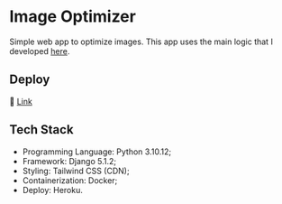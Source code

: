 # Image Optimizer
Simple web app to optimize images. This app uses the main logic that I developed [here](https://github.com/mayraamaral/image-optimizer).
## Deploy
🔗 [Link](https://image-optimizer-f885de1c8e9a.herokuapp.com/)
## Tech Stack
- Programming Language: Python 3.10.12;
- Framework: Django 5.1.2;
- Styling: Tailwind CSS (CDN);
- Containerization: Docker;
- Deploy: Heroku.